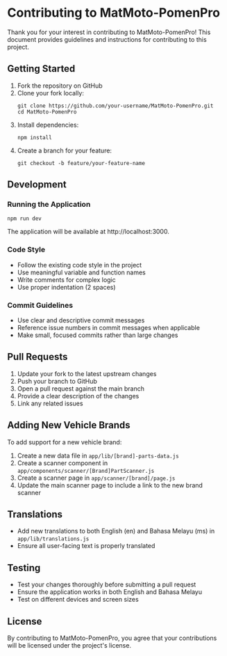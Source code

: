 # Contributing to MatMoto-PomenPro

Thank you for your interest in contributing to MatMoto-PomenPro! This document provides guidelines and instructions for contributing to this project.

## Getting Started

1. Fork the repository on GitHub
2. Clone your fork locally:
   ```
   git clone https://github.com/your-username/MatMoto-PomenPro.git
   cd MatMoto-PomenPro
   ```
3. Install dependencies:
   ```
   npm install
   ```
4. Create a branch for your feature:
   ```
   git checkout -b feature/your-feature-name
   ```

## Development

### Running the Application

```
npm run dev
```

The application will be available at http://localhost:3000.

### Code Style

- Follow the existing code style in the project
- Use meaningful variable and function names
- Write comments for complex logic
- Use proper indentation (2 spaces)

### Commit Guidelines

- Use clear and descriptive commit messages
- Reference issue numbers in commit messages when applicable
- Make small, focused commits rather than large changes

## Pull Requests

1. Update your fork to the latest upstream changes
2. Push your branch to GitHub
3. Open a pull request against the main branch
4. Provide a clear description of the changes
5. Link any related issues

## Adding New Vehicle Brands

To add support for a new vehicle brand:

1. Create a new data file in `app/lib/[brand]-parts-data.js`
2. Create a scanner component in `app/components/scanner/[Brand]PartScanner.js`
3. Create a scanner page in `app/scanner/[brand]/page.js`
4. Update the main scanner page to include a link to the new brand scanner

## Translations

- Add new translations to both English (en) and Bahasa Melayu (ms) in `app/lib/translations.js`
- Ensure all user-facing text is properly translated

## Testing

- Test your changes thoroughly before submitting a pull request
- Ensure the application works in both English and Bahasa Melayu
- Test on different devices and screen sizes

## License

By contributing to MatMoto-PomenPro, you agree that your contributions will be licensed under the project's license.